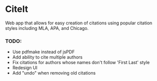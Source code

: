 # CiteIt
Web app that allows for easy creation of citations using popular citation styles including MLA, APA, and Chicago. 

### TODO:
* Use pdfmake instead of jsPDF
* Add ability to cite multiple authors
* Fix citations for authors whose names don't follow 'First Last' style
* Redesign UI
* Add "undo" when removing old citations
